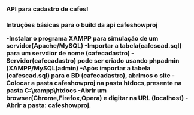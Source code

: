 <h3>API para cadastro de cafes!<h3>
  
 Intruções básicas para o build da api cafeshowproj
 
-Instalar o programa XAMPP para simulação de um servidor(Apache/MySQL)
-Importar a tabela(cafescad.sql) para um servdior de nome (cafecadastro)
-Servidor(cafecadastro) pode ser criado usando phpadmin (XAMPP/MySQL(admin)
-Após importar a tabela (cafescad.sql) para o BD (cafecadastro), abrimos o site
-Colocar a pasta cafeshowproj na pasta htdocs,presente na pasta C:\xampp\htdocs
-Abrir um browser(Chrome,Firefox,Opera) e digitar na URL (localhost)
-Abrir a pasta: cafeshowproj.
